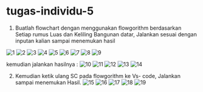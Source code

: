 # tugas-individu-5
1. Buatlah flowchart dengan menggunakan flowgorithm berdasarkan Setiap rumus Luas dan Keliling Bangunan datar, Jalankan sesuai dengan inputan kalian sampai menemukan hasil

![1](https://user-images.githubusercontent.com/93032930/139876475-b3848636-e11e-4a59-a804-d461f309f448.png)
![2](https://user-images.githubusercontent.com/93032930/139876603-a3797e2c-db86-484c-b765-d73cbc7c1c89.png)
![3](https://user-images.githubusercontent.com/93032930/139876710-6a7092cb-320a-4790-85dd-8643513cbcd7.png)
![4](https://user-images.githubusercontent.com/93032930/139876786-a1e454e4-7ce1-4fcc-a229-f72c7650bac5.png)
![5](https://user-images.githubusercontent.com/93032930/139877041-e4b4915f-2dd5-418a-866c-491049770130.png)
![6](https://user-images.githubusercontent.com/93032930/139877302-151b7e1b-b987-4e12-842f-22e1e6752b24.png)
![7](https://user-images.githubusercontent.com/93032930/139877397-7e333523-4175-4654-8306-7fc2acfbca54.png)
![8](https://user-images.githubusercontent.com/93032930/139877448-f18842e3-51c1-4764-82a8-ef544fc35f0c.png)
![9](https://user-images.githubusercontent.com/93032930/139877501-a930bb3d-c4fd-48be-bbcf-2693060f9fa3.png)

kemudian jalankan hasilnya  :
![10](https://user-images.githubusercontent.com/93032930/139877551-ddca8bd6-fe4f-4ebf-b933-89b7eead16e2.png)
![11](https://user-images.githubusercontent.com/93032930/139878411-46a7e131-3e6c-45f1-897a-9aa15b2d73f5.png)
![12](https://user-images.githubusercontent.com/93032930/139878471-94103b5f-4ba0-4032-ba61-45f19905a291.png)
![13](https://user-images.githubusercontent.com/93032930/139878534-8944e542-d725-413e-82aa-71f2b3c10674.png)
![14](https://user-images.githubusercontent.com/93032930/139878584-02cc8a76-e08e-4a92-8c54-95407d377506.png)

2. Kemudian ketik ulang SC pada flowgorithm ke Vs- code, Jalankan sampai menemukan Hasil.
![15](https://user-images.githubusercontent.com/93032930/139878912-9644ff21-9412-4fe3-9ce1-e5861a9d553f.png)
![16](https://user-images.githubusercontent.com/93032930/139878946-d81c2534-dc63-4ced-be36-97b530dc9b04.png)
![17](https://user-images.githubusercontent.com/93032930/139879008-eed6bbd2-5046-4616-b3a2-12f7de69da36.png)
![18](https://user-images.githubusercontent.com/93032930/139879056-e8578c1d-1f72-47f8-830a-c89385fc1303.png)
![19](https://user-images.githubusercontent.com/93032930/139879102-c49d7f0c-9edc-41a3-ace9-fba01631c0b2.png)























